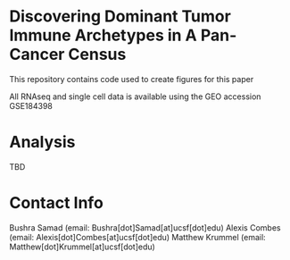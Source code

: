 # Discovering Dominant Tumor Immune Archetypes in A Pan-Cancer Census

This repository contains code used to create figures for this paper

All RNAseq and single cell data is available using the GEO accession GSE184398

# Analysis

TBD

# Contact Info

Bushra Samad (email: Bushra[dot]Samad[at]ucsf[dot]edu)
Alexis Combes (email: Alexis[dot]Combes[at]ucsf[dot]edu)
Matthew Krummel (email: Matthew[dot]Krummel[at]ucsf[dot]edu)
